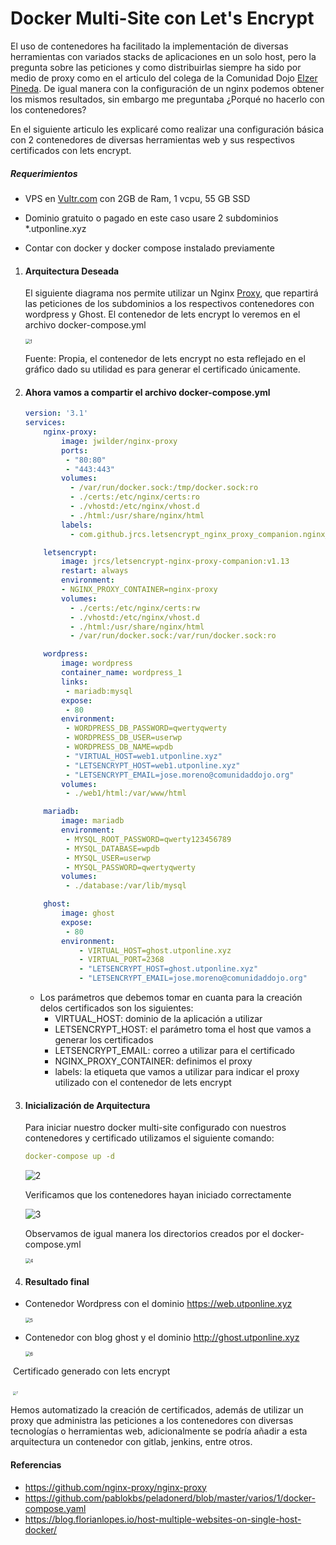 # Docker Multi-Site con Let's Encrypt

El uso de contenedores ha facilitado la implementación de diversas herramientas con variados stacks de aplicaciones en un solo host, pero la pregunta sobre las peticiones y como distribuirlas siempre ha sido por medio de proxy como en el articulo del colega de la Comunidad Dojo [Elzer Pineda](https://backtrackacademy.com/articulo/virtual-host-docker-redirect-http-to-https-apache "Articulo"). De igual manera con la configuración de un nginx podemos obtener los mismos resultados, sin embargo me preguntaba ¿Porqué no hacerlo con los contenedores? 

En el siguiente articulo les explicaré como realizar una configuración básica con 2 contenedores de diversas herramientas web y sus respectivos certificados con lets encrypt.

##### Requerimientos

* VPS en [Vultr.com](https://www.vultr.com/?ref=8403796-6G "Referencia 100")  con 2GB de Ram, 1 vcpu, 55 GB SSD

* Dominio gratuito o pagado en  este caso usare 2  subdominios *.utponline.xyz
* Contar con docker y docker compose instalado previamente



1. #### Arquitectura Deseada

   El siguiente diagrama nos permite utilizar un Nginx  [Proxy](https://github.com/nginx-proxy/nginx-proxy "Github"),  que repartirá las peticiones de los subdominios a los respectivos contenedores con wordpress y Ghost. El contenedor de lets encrypt lo veremos en el archivo docker-compose.yml

   <img src="./img/1.png" alt="1" style="zoom:50%;" />

   Fuente: Propia, el contenedor de lets encrypt no esta reflejado en el gráfico dado su utilidad es para generar el certificado únicamente.

2. #### Ahora vamos a compartir el archivo docker-compose.yml  

   ```yml
   version: '3.1'
   services:
       nginx-proxy:
           image: jwilder/nginx-proxy
           ports:
            - "80:80"
            - "443:443"
           volumes:
             - /var/run/docker.sock:/tmp/docker.sock:ro
             - ./certs:/etc/nginx/certs:ro
             - ./vhostd:/etc/nginx/vhost.d
             - ./html:/usr/share/nginx/html
           labels:
             - com.github.jrcs.letsencrypt_nginx_proxy_companion.nginx_proxy
   
       letsencrypt:
           image: jrcs/letsencrypt-nginx-proxy-companion:v1.13
           restart: always
           environment:
           - NGINX_PROXY_CONTAINER=nginx-proxy
           volumes:
             - ./certs:/etc/nginx/certs:rw
             - ./vhostd:/etc/nginx/vhost.d
             - ./html:/usr/share/nginx/html
             - /var/run/docker.sock:/var/run/docker.sock:ro
   
       wordpress:
           image: wordpress
           container_name: wordpress_1
           links:
            - mariadb:mysql
           expose:
            - 80
           environment:
            - WORDPRESS_DB_PASSWORD=qwertyqwerty
            - WORDPRESS_DB_USER=userwp
            - WORDPRESS_DB_NAME=wpdb
            - "VIRTUAL_HOST=web1.utponline.xyz"
            - "LETSENCRYPT_HOST=web1.utponline.xyz"
            - "LETSENCRYPT_EMAIL=jose.moreno@comunidaddojo.org"
           volumes:
            - ./web1/html:/var/www/html
   
       mariadb:
           image: mariadb
           environment:
            - MYSQL_ROOT_PASSWORD=qwerty123456789
            - MYSQL_DATABASE=wpdb
            - MYSQL_USER=userwp
            - MYSQL_PASSWORD=qwertyqwerty
           volumes:
            - ./database:/var/lib/mysql
   
       ghost:
           image: ghost 
           expose:
            - 80
           environment:
               - VIRTUAL_HOST=ghost.utponline.xyz
               - VIRTUAL_PORT=2368
               - "LETSENCRYPT_HOST=ghost.utponline.xyz"
               - "LETSENCRYPT_EMAIL=jose.moreno@comunidaddojo.org"
   
   ```

   * Los parámetros que debemos tomar en cuanta para la creación delos certificados son los siguientes:
     - VIRTUAL_HOST: dominio de la aplicación a utilizar 
     - LETSENCRYPT_HOST: el parámetro toma el host que vamos a generar los certificados
     - LETSENCRYPT_EMAIL: correo a utilizar para el certificado
     - NGINX_PROXY_CONTAINER: definimos el proxy 
     - labels: la etiqueta que vamos a utilizar para indicar el proxy utilizado con el contenedor de lets encrypt

3. #### Inicialización de Arquitectura

   Para iniciar nuestro docker multi-site configurado con nuestros contenedores y certificado utilizamos el siguiente comando: 

   ```yml
   docker-compose up -d
   ```

   ![2](./img/2.png)

   Verificamos que los contenedores hayan iniciado correctamente

   ![3](./img/3.png)

   

   Observamos de igual manera los directorios creados por el docker-compose.yml 

   <img src="./img/4.png" alt="4" style="zoom:50%;" />

   

4. #### Resultado final

* Contenedor Wordpress con el dominio https://web.utponline.xyz

  <img src="./img/5.png" alt="5" style="zoom:50%;" />

  

* Contenedor con blog ghost y el dominio http://ghost.utponline.xyz

  <img src="./img/6.png" alt="6" style="zoom:50%;" />



​	Certificado generado con lets encrypt 

​	<img src="./img/7.png" alt="7" style="zoom: 33%;" />

Hemos automatizado la creación de certificados, además de utilizar un proxy que administra las peticiones a los contenedores con diversas tecnologías o herramientas web, adicionalmente se podría añadir  a esta arquitectura un contenedor con gitlab, jenkins, entre otros.

#### Referencias 

* https://github.com/nginx-proxy/nginx-proxy
* https://github.com/pablokbs/peladonerd/blob/master/varios/1/docker-compose.yaml
* https://blog.florianlopes.io/host-multiple-websites-on-single-host-docker/